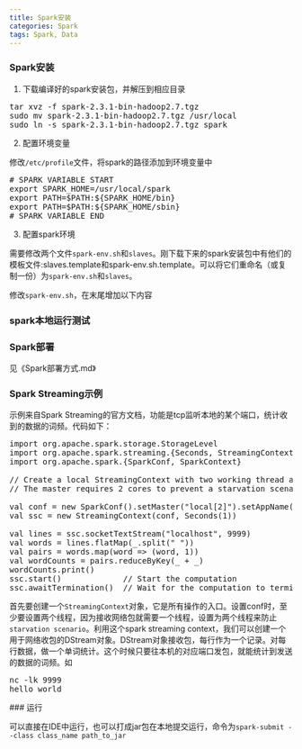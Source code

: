 ```yaml
---
title: Spark安装
categories: Spark
tags: Spark, Data
---
```



<!-- @import "[TOC]" {cmd="toc" depthFrom=1 depthTo=6 orderedList=false} -->


### Spark安装

1. 下载编译好的spark安装包，并解压到相应目录

<pre>
tar xvz -f spark-2.3.1-bin-hadoop2.7.tgz
sudo mv spark-2.3.1-bin-hadoop2.7.tgz /usr/local
sudo ln -s spark-2.3.1-bin-hadoop2.7.tgz spark
</pre>

2. 配置环境变量

修改`/etc/profile`文件，将spark的路径添加到环境变量中

<pre>
# SPARK VARIABLE START
export SPARK_HOME=/usr/local/spark
export PATH=$PATH:${SPARK_HOME/bin}
export PATH=$PATH:${SPARK_HOME/sbin}
# SPARK VARIABLE END
</pre>

3. 配置spark环境

需要修改两个文件`spark-env.sh`和`slaves`。刚下载下来的spark安装包中有他们的模板文件:slaves.template和spark-env.sh.template。可以将它们重命名（或复制一份）为`spark-env.sh`和`slaves`。

修改`spark-env.sh`，在末尾增加以下内容

### spark本地运行测试

### Spark部署

见《Spark部署方式.md》

### Spark Streaming示例

示例来自Spark Streaming的官方文档，功能是tcp监听本地的某个端口，统计收到的数据的词频。代码如下：

<pre>
import org.apache.spark.storage.StorageLevel
import org.apache.spark.streaming.{Seconds, StreamingContext}
import org.apache.spark.{SparkConf, SparkContext}

// Create a local StreamingContext with two working thread and batch interval of 1 second.
// The master requires 2 cores to prevent a starvation scenario.

val conf = new SparkConf().setMaster("local[2]").setAppName("NetworkWordCount")
val ssc = new StreamingContext(conf, Seconds(1))

val lines = ssc.socketTextStream("localhost", 9999)
val words = lines.flatMap(_.split(" "))
val pairs = words.map(word => (word, 1))
val wordCounts = pairs.reduceByKey(_ + _)
wordCounts.print()
ssc.start()             // Start the computation
ssc.awaitTermination()  // Wait for the computation to terminate
</pre>

首先要创建一个`StreamingContext`对象，它是所有操作的入口。设置conf时，至少要设置两个线程，因为接收网络包就需要一个线程，设置为两个线程来防止`starvation scenario`。利用这个spark streaming context，我们可以创建一个用于网络收包的DStream对象。DStream对象接收包，每行作为一个记录。对每行数据，做一个单词统计。这个时候只要往本机的对应端口发包，就能统计到发送的数据的词频。如

<pre>
nc -lk 9999
hello world
</pre>

### 运行

可以直接在IDE中运行，也可以打成jar包在本地提交运行，命令为`spark-submit --class class_name path_to_jar`
